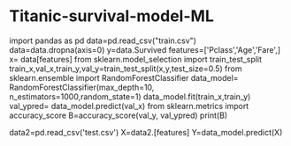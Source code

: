# Titanic-survival-model-ML
import pandas as pd
data=pd.read_csv("train.csv")
data=data.dropna(axis=0)
y=data.Survived
features=['Pclass','Age','Fare',]
x= data[features]
from sklearn.model_selection import train_test_split
train_x,val_x,train_y,val_y=train_test_split(x,y,test_size=0.5)
from sklearn.ensemble import RandomForestClassifier
data_model= RandomForestClassifier(max_depth=10, n_estimators=1000,random_state=1)
data_model.fit(train_x,train_y)
val_ypred= data_model.predict(val_x)
from sklearn.metrics import accuracy_score
B=accuracy_score(val_y, val_ypred)
print(B)

data2=pd.read_csv('test.csv')
X=data2.[features]
Y=data_model.predict(X)
